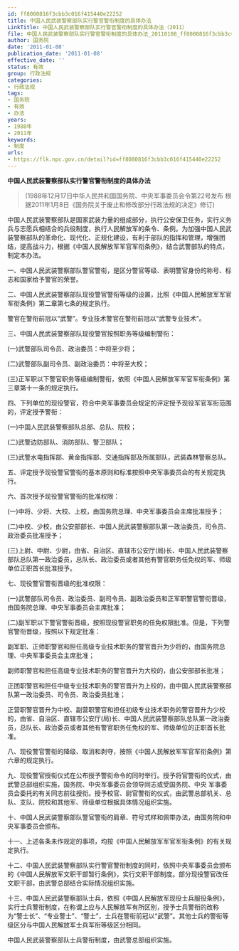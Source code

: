 ```yaml
---
id: ff8080816f3cbb3c016f415440e22252
title: 中国人民武装警察部队实行警官警衔制度的具体办法
LinkTitle: 中国人民武装警察部队实行警官警衔制度的具体办法（2011）
file: 中国人民武装警察部队实行警官警衔制度的具体办法_20110108_ff8080816f3cbb3c016f415440e22252.docx
author: 国务院
date: '2011-01-08'
publication_date: '2011-01-08'
effective_date: ''
status: 有效
group: 行政法规
categories:
- 行政法规
tags:
- 国务院
- 有效
- 办法
years:
- 1988年
- 2011年
keywords:
- 制度
urls:
- https://flk.npc.gov.cn/detail?id=ff8080816f3cbb3c016f415440e22252
---
```


**中国人民武装警察部队实行警官警衔制度的具体办法**

> (1988年12月17日中华人民共和国国务院、中央军事委员会令第22号发布 根据2011年1月8日《国务院关于废止和修改部分行政法规的决定》修订)

中国人民武装警察部队是国家武装力量的组成部分，执行公安保卫任务，实行义务兵与志愿兵相结合的兵役制度，执行人民解放军的条令、条例。为加强中国人民武装警察部队的革命化、现代化、正规化建设，有利于部队的指挥和管理，增强团结，提高战斗力，根据《中国人民解放军军官军衔条例》，结合武警部队的特点，制定本办法。

一、中国人民武装警察部队警官警衔，是区分警官等级、表明警官身份的称号、标志和国家给予警官的荣誉。

二、中国人民武装警察部队现役警官警衔等级的设置，比照《中国人民解放军军官军衔条例》第二章第七条的规定执行。

警官在警衔前冠以“武警”。专业技术警官在警衔前冠以“武警专业技术”。

三、中国人民武装警察部队现役警官按照职务等级编制警衔：

(一)武警部队司令员、政治委员：中将至少将；

(二)武警部队副司令员、副政治委员：中将至大校；

(三)正军职以下警官职务等级编制警衔，依照《中国人民解放军军官军衔条例》第三章第十一条的规定执行。

四、下列单位的现役警官，符合中央军事委员会规定的评定授予现役军官军衔范围的，评定授予警衔：

(一)中国人民武装警察部队总部、总队、院校；

(二)武警边防部队、消防部队、警卫部队；

(三)武警水电指挥部、黄金指挥部、交通指挥部及所属部队，武装森林警察总队。

五、评定授予现役警官警衔的基本原则和标准按照中央军事委员会的有关规定执行。

六、首次授予现役警官警衔的批准权限：

(一)中将、少将、大校、上校，由国务院总理、中央军事委员会主席批准授予；

(二)中校、少校，由公安部部长、中国人民武装警察部队第一政治委员，司令员、政治委员批准授予；

(三)上尉、中尉、少尉，由省、自治区、直辖市公安厅(局)长、中国人民武装警察部队总队第一政治委员，总队长、政治委员或者其他有警官职务任免权的军、师级单位正职首长批准授予。

七、现役警官警衔晋级的批准权限：

(一)武警部队司令员、政治委员、副司令员、副政治委员和正军职警官警衔晋级，由国务院总理、中央军事委员会主席批准；

(二)副军职以下警官警衔晋级，按照现役警官职务的任免权限批准。但是，下列警官警衔晋级，按照以下规定批准：

副军职、正师职警官和担任高级专业技术职务的警官晋升为少将的，由国务院总理、中央军事委员会主席批准；

副师职警官和担任高级专业技术职务的警官晋升为大校的，由公安部部长批准；

正团职警官和担任中级专业技术职务的警官晋升为上校的，由中国人民武装警察部队第一政治委员、司令员、政治委员批准；

正营职警官晋升为中校、副营职警官和担任初级专业技术职务的警官晋升为少校的，由省、自治区、直辖市公安厅(局)长、中国人民武装警察部队总队第一政治委员，总队长、政治委员或者其他有警官职务任免权的军、师级单位的正职首长批准。

八、现役警官警衔的降级、取消和剥夺，按照《中国人民解放军军官军衔条例》第六章的规定执行。

九、现役警官授衔仪式在公布授予警衔命令的同时举行。授予将官警衔的仪式，由武警总部组织实施，国务院、中央军事委员会领导同志或受国务院、中央 军事委员会委托的有关同志前往授衔。授予校官、尉官警衔的仪式，由武警总部机关、总队、支队、院校和其他军、师级单位根据具体情况组织实施。

十、中国人民武装警察部队警官警衔的肩章、符号式样和佩带办法，由国务院和中央军事委员会颁布。

十一、上述各条未作规定的事项，均按《中国人民解放军军官军衔条例》的有关规定执行。

十二、中国人民武装警察部队实行警官警衔制度的同时，依照中央军事委员会颁布的《中国人民解放军文职干部暂行条例》，实行文职干部制度。部分现役警官改任文职干部，由武警总部结合实际情况组织实施。

十三、中国人民武装警察部队士兵，依照《中国人民解放军现役士兵服役条例》，实行士兵警衔制度，在称谓上应与人民解放军有所区别，授予士兵警衔的改称为“警士长”、“专业警士”、“警士”，士兵在警衔前冠以“武警”。其他士兵的警衔等级区分与中国人民解放军士兵军衔等级区分相同。

中国人民武装警察部队士兵警衔制度，由武警总部组织实施。
